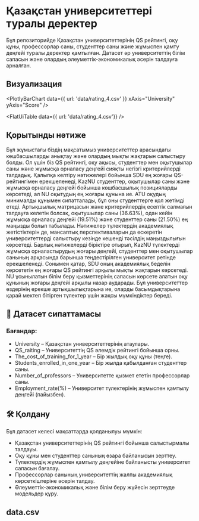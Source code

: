 # Қазақстан университеттері туралы деректер

Бұл репозиторийде Қазақстан университеттерінің QS рейтингі, оқу құны, профессорлар саны, студенттер саны және жұмыспен қамту деңгейі туралы деректер қамтылған. Датасет әр университеттің білім сапасын және олардың әлеуметтік-экономикалық әсерін талдауға арналған.

## Визуализация
<PlotlyBarChart data={{ url: 'data/rating_4.csv' }} xAxis="University" yAxis="Score" />

<FlatUiTable data={{ url: 'data/rating_4.csv'}} />

## Қорытынды нәтиже
Бұл жұмыстағы біздің мақсатымыз университеттер арасындағы көшбасшыларды анықтау және олардың мықты жақтарын салыстыру болды. Ол үшін біз QS рейтингі, оқу ақысы, студенттер мен оқытушылар саны және жұмысқа орналасу деңгейі сияқты негізгі критерийлерді талдадық.
Қалыпқа келтіру нәтижелері бойынша SDU ең жоғары QS-рейтингімен ерекшеленеді, KazNU студенттер, оқытушылар саны және жұмысқа орналасу деңгейі бойынша көшбасшылық позицияларды көрсетеді, ал NU оқытудың ең жоғары құнына ие. ATU оқудың минималды құнымен сипатталады, бұл оны студенттерге қол жетімді етеді.
Артықшылық матрицасын және критерийлердің есептік салмағын талдауға келетін болсақ, оқытушылар саны (36.63%), одан кейін жұмысқа орналасу деңгейі (19.51%) және студенттер саны (21.50%) ең маңызды болып табылады. Нәтижелер түлектердің академиялық жетістіктерін де, мансаптық перспективаларын да ескеретін университеттерді салыстыру кезінде кешенді тәсілдің маңыздылығын көрсетеді.
Барлық нәтижелерді біріктіре отырып, KazNU түлектерді жұмысқа орналастырудың жоғары деңгейі, студенттер мен оқытушылар санының арқасында барынша теңдестірілген университет ретінде ерекшеленеді. Сонымен қатар, SDU оның академиялық беделін көрсететін ең жоғары QS рейтингі арқылы мықты жақтарын көрсетеді. NU ұсынылатын білім беру қызметтерінің сапасын көрсете алатын оқу құнының жоғары деңгейі арқылы назар аударады. Бұл университеттер өздерінің ерекше артықшылықтарына ие, оларды басымдықтарына қарай мектеп бітірген түлектер үшін жақсы мүмкіндіктер береді.

## 📄 Датасет сипаттамасы

### Бағандар:
- University – Қазақстан университеттерінің атаулары.
- QS_raiting – Университеттің QS әлемдік рейтингі бойынша орны.
- The_cost_of_training_for_1_year – Бір жылдық оқу құны (теңге).
- Students_enrolled_in_one_year – Бір жылда қабылданған студенттер саны.
- Number_of_professors – Университетте қызмет ететін профессорлар саны.
- Employment_rate(%) – Университет түлектерінің жұмыспен қамтылу деңгейі (пайызбен).

## 🛠 Қолдану

Бұл датасет келесі мақсаттарда қолданылуы мүмкін:
- Қазақстан университеттерінің QS рейтингі бойынша салыстырмалы талдауы.
- Оқу құны мен студенттер санының өзара байланысын зерттеу.
- Түлектердің жұмыспен қамтылу деңгейіне байланысты университет сапасын бағалау.
- Профессорлар санының университеттің жалпы академиялық көрсеткіштеріне әсерін талдау.
- Әлеуметтік-экономикалық және білім беру жүйесін зерттеуде модельдер құру.

## data.csv

